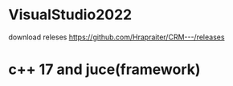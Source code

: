 # VisualStudio2022
download releses https://github.com/Hrapraiter/CRM---/releases
# c++ 17 and juce(framework)
